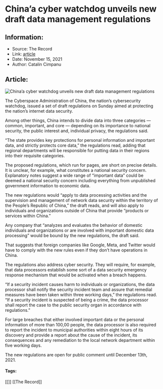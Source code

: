 # China’a cyber watchdog unveils new draft data management regulations
### 

## Information:
+ Source: The Record
+ Link: [article](https://therecord.media/chinaa-cyber-watchdog-unveils-new-draft-data-management-regulations/)
+ Date: November 15, 2021
+ Author: Catalin Cimpanu


## Article:
![China’a cyber watchdog unveils new draft data management regulations](https://therecord.media/wp-content/uploads/2021/11/china-flag-beijing.png)

The Cyberspace Administration of China, the nation’s cybersecurity watchdog, issued a set of draft regulations on Sunday aimed at protecting the nation’s internet data security.


Among other things, China intends to divide data into three categories — common, important, and core — depending on its importance to national security, the public interest and, individual privacy, the regulations said.


“The state provides key protections for personal information and important data, and strictly protects core data,” the regulations read, adding that regional departments will be responsible for putting data in their regions into their requisite categories.


The proposed regulations, which run for pages, are short on precise details. It is unclear, for example, what constitutes a national security concern. Explanatory notes suggest a wide range of “important data” could be deemed a national security concern including everything from unpublished government information to economic data.


The new regulations would “apply to data processing activities and the supervision and management of network data security within the territory of the People’s Republic of China,” the draft reads, and will also apply to individuals and organizations outside of China that provide “products or services within China.”


Any company that “analyzes and evaluates the behavior of domestic individuals and organizations or are involved with important domestic data processing” would be bound by the new regulations, the draft said.


That suggests that foreign companies like Google, Meta, and Twitter would have to comply with the new rules even if they don’t have operations in China.


The regulations also address cyber security. They will require, for example, that data processors establish some sort of a data security emergency response mechanism that would be activated when a breach happens.


“If a security incident causes harm to individuals or organizations, the data processor shall notify the security incident team and assure that remedial measures have been taken within three working days,” the regulations read. “If a security incident is suspected of being a crime, the data processor shall report the case to the public security organ in accordance with regulations.”


For large breaches that either involved important data or the personal information of more than 100,00 people, the data processor is also required to report the incident to municipal authorities within eight hours of its discovery and provide a report about the cause of the incident, its consequences and any remediation to the local network department within five working days.


The new regulations are open for public comment until December 13th, 2021.





#### Tags:
[[]] [[The Record]]
